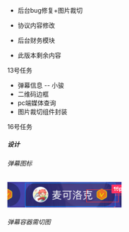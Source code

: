 - 后台bug修复+图片裁切
- 协议内容修改
- 后台财务模块

- 此版本剩余内容



13号任务

- 弹幕信息  -- 小骏
- 二维码边框
- pc端媒体查询
- 图片裁切组件封装





16号任务

##### 设计

###### 弹幕图标

![image-20201115224428079](image-20201115224428079.png)

###### 弹幕容器需切图